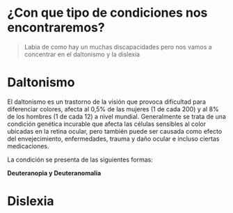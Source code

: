 # ¿Con que tipo de condiciones nos encontraremos?

>Labia de como hay un muchas discapacidades pero nos vamos a concentrar en el daltonismo y la dislexia

# Daltonismo

El daltonismo es un trastorno de la visión que provoca dificultad para diferenciar colores, afecta al 0,5% de las mujeres (1 de cada 200) y al 8% de los hombres (1 de cada 12) a nivel mundial. Generalmente se trata de una condición genética incurable que afecta las células sensibles al color ubicadas en la retina ocular, pero también puede ser causada como efecto del envejecimiento, enfermedades, trauma y daño ocular e incluso ciertas medicaciones.

La condición se presenta de las siguientes formas:

**Deuteranopia y Deuteranomalia** 

# Dislexia

